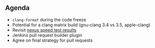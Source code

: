 Agenda
------
* `clang-format` during the code freeze
* Potential for a clang matrix build (gnu-clang 3.4 vs 3.5, apple-clang)
* Revisit [nexus speed test results](https://github.com/OwenArnold/hdf5_vs_nexus/blob/master/read_results.md)
* Jenkins pull request builder plugin
* Agree on final strategy for pull requests
